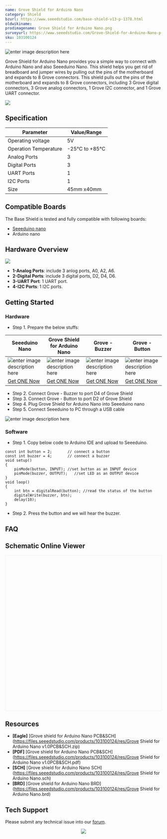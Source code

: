 ```yaml
---
name: Grove Shield for Arduino Nano
category: Shield
bzurl: https://www.seeedstudio.com/base-shield-v13-p-1378.html
oldwikiname:
prodimagename: Grove Shield for Arduino Nano.png
surveyurl: https://www.seeedstudio.com/Grove-Shield-for-Arduino-Nano-p-4112.html
sku: 103100124
---
```


![enter image description here](https://files.seeedstudio.com/wiki/Grove-shield-for-Arduino-Nano/img/Grove-Shoeld-for-Arduino-Nano-front.png)

Grove Shield for Arduino Nano provides you a simple way to connect with Arduino Nano and also Seeeduino Nano. This shield helps you get rid of breadboard and jumper wires by pulling out the pins of the motherboard and expands to 8 Grove connectors. This shield pulls out the pins of the motherboard and expands to 8 Grove connectors, including 3 Grove digital connectors, 3 Grove analog connectors, 1 Grove I2C connector, and 1 Grove UART connector.


[![](https://files.seeedstudio.com/wiki/Seeed-WiKi/docs/images/get_one_now.png)](https://www.seeedstudio.com/Grove-Shield-for-Arduino-Nano-p-4112.html)  


## Specification

| Parameter             | Value/Range  |
|-----------------------|--------------|
| Operating voltage     | 5V       |
| Operation Temperature | -25℃ to +85℃ |
| Analog Ports          | 3           |
| Digital Ports         | 3          |
| UART Ports            | 1            |
| I2C Ports             | 1            |
| Size                  | 45mm x40mm   |

## Compatible Boards

The Base Shield is tested and fully compatible with following boards:

- [Seeeduino nano](https://www.seeedstudio.com/Seeeduino-Nano-p-4111.html)
- Arduino nano


## Hardware Overview

![](https://files.seeedstudio.com/wiki/Grove-shield-for-Arduino-Nano/img/Grove-Shoeld-for-Arduino-Nano-back-rr.jpg)

- **1-Analog Ports**: include 3 anlog ports, A0, A2, A6.
- **2-Digital Ports**: include 3 digital ports, D2, D4, D6.
- **3-UART Port**: 1 UART port.
- **4-I2C Ports**: 1 I2C ports.





## Getting Started

### Hardware

- Step 1. Prepare the below stuffs:

| Seeeduino Nano | Grove Shield for Arduino Nano|Grove - Buzzer |Grove - Button|
|--------------|-------------|-----------------|-----------------|
|![enter image description here](https://files.seeedstudio.com/wiki/Seeeduino-Nano/img/seeeduino-Nano-front.png)|![enter image description here](https://files.seeedstudio.com/wiki/Grove-shield-for-Arduino-Nano/img/Grove-Shoeld-for-Arduino-Nano-wiki.jpg)|![enter image description here](https://files.seeedstudio.com/wiki/Base_Shield_V2/img/Buzzer.png)|![enter image description here](https://files.seeedstudio.com/wiki/Base_Shield_V2/img/button_s.jpg)|
|[Get ONE Now](https://www.seeedstudio.com/Seeeduino-V4.2-p-2517.html)|[Get ONE Now](https://www.seeedstudio.com/Base-Shield-V2-p-1378.html)|[Get ONE Now](https://www.seeedstudio.com/Grove-Buzzer-p-768.html)|[Get ONE Now](https://www.seeedstudio.com/category/Grove-Button-p-766.html)|

- Step 2. Connect Grove - Buzzer to port D4 of Grove Shield
- Step 3. Connect Grove - Button to port D2 of Grove Shield
- Step 4. Plug Grove Shield for Arduino Nano into Seeeduino nano
- Step 5. Connect Seeeduino to PC through a USB cable

![enter image description here](https://files.seeedstudio.com/wiki/Grove-shield-for-Arduino-Nano/img/hardwareconnect.jpg)

### Software

- Step 1. Copy below code to Arduino IDE and upload to Seeeduino.

```
const int button = 2;       // connect a button
const int buzzer = 4;       // connect a buzzer
void setup()
{
    pinMode(button, INPUT); //set button as an INPUT device
    pinMode(buzzer, OUTPUT);   //set LED as an OUTPUT device
}
void loop()
{
    int btn = digitalRead(button); //read the status of the button
    digitalWrite(buzzer, btn);
    delay(10);
}
```
- Step 2. Press the button and we will hear the buzzer.

## FAQ



## Schematic Online Viewer

<div class="altium-ecad-viewer" data-project-src="https://files.seeedstudio.com/products/103100124/res/Grove Shield for Arduino Nano v1.0PCB&SCH.zip" style="border-radius: 0px 0px 4px 4px; height: 500px; border-style: solid; border-width: 1px; border-color: rgb(241, 241, 241); overflow: hidden; max-width: 1280px; max-height: 700px; box-sizing: border-box;" />
</div>


## Resources

- **[Eagle]** [Grove shield for Arduino Nano PCB&SCH](https://files.seeedstudio.com/products/103100124/res/Grove Shield for Arduino Nano v1.0PCB&SCH.zip)
- **[PDF]** [Grove shield for Arduino Nano PCB&SCH](https://files.seeedstudio.com/products/103100124/res/Grove Shield for Arduino Nano v1.0PCB&SCH.pdf)
- **[SCH]** [Grove shield for Arduino Nano SCH](https://files.seeedstudio.com/products/103100124/res/Grove Shield for Arduino Nano.sch)
- **[BRD]** [Grove shield for Arduino Nano BRD](https://files.seeedstudio.com/products/103100124/res/Grove Shield for Arduino Nano.brd)


## Tech Support
Please submit any technical issue into our [forum](https://forum.seeedstudio.com/). <br /><p style="text-align:center"><a href="https://www.seeedstudio.com/act-4.html?utm_source=wiki&utm_medium=wikibanner&utm_campaign=newproducts" target="_blank"><img src="https://files.seeedstudio.com/wiki/Wiki_Banner/new_product.jpg" /></a></p>